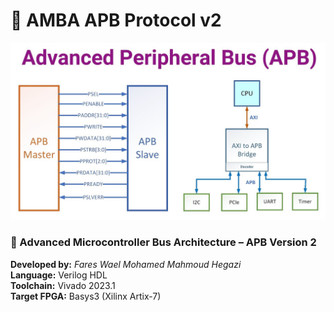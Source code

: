 # 🧩 AMBA APB Protocol v2

![Header Banner](APB.jpg)

### 📘 Advanced Microcontroller Bus Architecture – APB Version 2  
**Developed by:** *Fares Wael Mohamed Mahmoud Hegazi*  
**Language:** Verilog HDL  
**Toolchain:** Vivado 2023.1  
**Target FPGA:** Basys3 (Xilinx Artix-7)  
